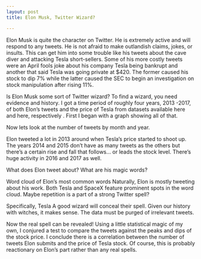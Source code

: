 ```yaml
---
layout: post
title: Elon Musk, Twitter Wizard?

---
```


Elon Musk is quite the character on Twitter. He is extremely active and will respond to any tweets. He is not afraid to make outlandish claims, jokes, or insults. This can get him into some trouble like his tweets about the cave diver and attacking Tesla short-sellers. Some of his more costly tweets were an April fools joke about his company Tesla being bankrupt and another that said Tesla was going private at $420. The former caused his stock to dip 7% while the latter caused the SEC to begin an investigation on stock manipulation after rising 11%.

Is Elon Musk some sort of Twitter wizard?
To find a wizard, you need evidence and history. I got a time period of roughly four years, 2013 -2017, of both Elon’s tweets and the price of Tesla from datasets available here and here, respectively . First I began with a graph showing all of that.


Now lets look at the number of tweets by month and year.



Elon tweeted a lot in 2013 around when Tesla’s price started to shoot up. The years 2014 and 2015 don’t have as many tweets as the others but there’s a certain rise and fall that follows… or leads the stock level. There’s huge activity in 2016 and 2017 as well.

What does Elon tweet about? What are his magic words?


Word cloud of Elon’s most common words
Naturally, Elon is mostly tweeting about his work. Both Tesla and SpaceX feature prominent spots in the word cloud. Maybe repetition is a part of a strong Twitter spell?

Specifically, Tesla
A good wizard will conceal their spell. Given our history with witches, it makes sense. The data must be purged of irrelevant tweets.


Now the real spell can be revealed! Using a little statistical magic of my own, I conjured a test to compare the tweets against the peaks and dips of the stock price. I conclude there is a correlation between the number of tweets Elon submits and the price of Tesla stock. Of course, this is probably reactionary on Elon’s part rather than any real spells.
